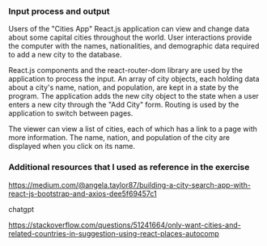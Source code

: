 ### Input process and output

Users of the "Cities App" React.js application can view and change data about some capital cities throughout the world. User interactions provide the computer with the names, nationalities, and demographic data required to add a new city to the database.

React.js components and the react-router-dom library are used by the application to process the input. An array of city objects, each holding data about a city's name, nation, and population, are kept in a state by the program. The application adds the new city object to the state when a user enters a new city through the "Add City" form. Routing is used by the application to switch between pages.

The viewer can view a list of cities, each of which has a link to a page with more information. The name, nation, and population of the city are displayed when you click on its name.

### Additional resources that I used as reference in the exercise

 

https://medium.com/@angela.taylor87/building-a-city-search-app-with-react-js-bootstrap-and-axios-dee5f69457c1 

chatgpt 

https://stackoverflow.com/questions/51241664/only-want-cities-and-related-countries-in-suggestion-using-react-places-autocomp 


